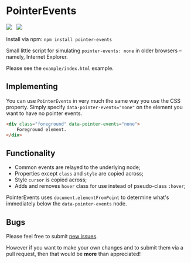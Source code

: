 PointerEvents
==============

<img src="https://travis-ci.org/Wildhoney/PointerEvents.png?branch=master" />
&nbsp;
<img src="https://badge.fury.io/js/pointer-events.png" />

Install via npm: `npm install pointer-events`

Small little script for simulating `pointer-events: none` in older browsers &ndash; namely, Internet Explorer.

Please see the `example/index.html` example.

Implementing
--------------

You can use `PointerEvents` in very much the same way you use the CSS property. Simply specify `data-pointer-events="none"` on the element you want to have no pointer events.

```html
<div class="foreground" data-pointer-events="none">
    Foreground element.
</div>
```

Functionality
--------------

 * Common events are relayed to the underlying node;
 * Properties except `class` and `style` are copied across;
 * Style `cursor` is copied across;
 * Adds and removes `hover` class for use instead of pseudo-class `:hover`;

PointerEvents uses `document.elementFromPoint` to determine what's immediately below the `data-pointer-events` node.

Bugs
--------------

Please feel free to submit <a href="https://github.com/Wildhoney/PointerEvents/issues">new issues</a>.

However if you want to make your own changes and to submit them via a pull request, then that would be **more** than appreciated!